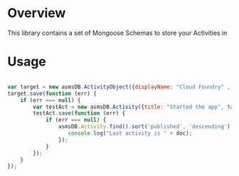 # Overview

This library contains a set of Mongoose Schemas to store  your Activities in

# Usage

```javascript

var target = new asmsDB.ActivityObject({displayName: "Cloud Foundry" , url: "http://www.cloudfoundry.com"});
target.save(function (err) {
    if (err === null) {
        var testAct = new asmsDB.Activity({title: "Started the app", target: target._id});
        testAct.save(function (err) {
            if (err === null) {
                asmsDB.Activity.find().sort('published', 'descending').limit(1).populate('target').run(function (err, doc) {
                   console.log("Last activity is " + doc);
                });
            }
        });
    }
});

```